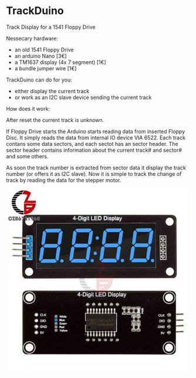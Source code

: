 # TrackDuino
Track Display for a 1541 Floppy Drive


Nessecary hardware:
- an old 1541 Floppy Drive
- an arduino Nano [3€]
- a TM1637 display (4x 7 segment) [1€]
- a bundle jumper wire [1€]


TrackDuino can do for you:
- either display the current track 
- or work as an I2C slave device sending the current track


How does it work:

After reset the current track is unknown.

If Floppy Drive starts the Arduino starts reading data from inserted Floppy Disc.
It simply reads the data from internal IO device VIA 6522.
Each track contans some data sectors, and each sectot has an sector header.
The sector header contains information about the current track# and sector# and some others.

As soon the track number is extracted from sector data it display the track number (or offers it as I2C slave).
Now it is simple to track the change of track by reading the data for the stepper motor.


![Screenshot](/docu/7-Seg-blau.jpg)


